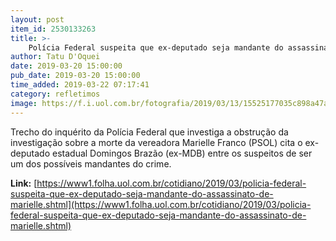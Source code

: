 ```yaml
---
layout: post
item_id: 2530133263
title: >-
    Polícia Federal suspeita que ex-deputado seja mandante do assassinato de Marielle
author: Tatu D'Oquei
date: 2019-03-20 15:00:00
pub_date: 2019-03-20 15:00:00
time_added: 2019-03-22 07:17:41
category: refletimos
image: https://f.i.uol.com.br/fotografia/2019/03/13/15525177035c898a47a8de5_1552517703_3x2_rt.jpg
---
```


Trecho do inquérito da Polícia Federal que investiga a obstrução da investigação sobre a morte da vereadora Marielle Franco (PSOL) cita o ex-deputado estadual Domingos Brazão (ex-MDB) entre os suspeitos de ser um dos possíveis mandantes do crime.

**Link:** [https://www1.folha.uol.com.br/cotidiano/2019/03/policia-federal-suspeita-que-ex-deputado-seja-mandante-do-assassinato-de-marielle.shtml](https://www1.folha.uol.com.br/cotidiano/2019/03/policia-federal-suspeita-que-ex-deputado-seja-mandante-do-assassinato-de-marielle.shtml)

